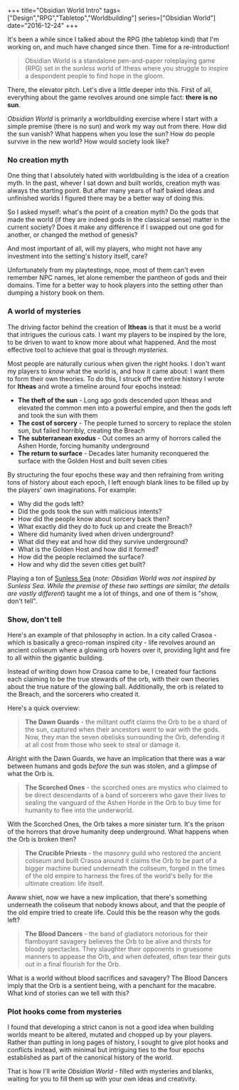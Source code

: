 +++
title="Obsidian World Intro"
tags=["Design","RPG","Tabletop","Worldbuilding"]
series=["Obsidian World"]
date="2016-12-24"
+++

It's been a while since I talked about the RPG (the tabletop kind) that I'm working on, and much have changed since then. Time for a re-introduction!

<!--more-->

> Obsidian World is a standalone pen-and-paper roleplaying game (RPG) set in the sunless world of Itheas where you struggle to inspire a despondent people to find hope in the gloom.

There, the elevator pitch. Let's dive a little deeper into this. First of all, everything about the game revolves around one simple fact: **there is no sun**.

_Obsidian World_ is primarily a worldbuilding exercise where I start with a simple premise (there is no sun) and work my way out from there. How did the sun vanish? What happens when you lose the sun? How do people survive in the new world? How would society look like?

### No creation myth

One thing that I absolutely hated with worldbuilding is the idea of a creation myth. In the past, whever I sat down and built worlds, creation myth was always the starting point. But after many years of half baked ideas and unfinished worlds I figured there may be a better way of doing this.

So I asked myself: what's the point of a creation myth? Do the gods that made the world (if they are indeed gods in the classical sense) matter in the current society? Does it make any difference if I swapped out one god for another, or changed the method of genesis?

And most important of all, will my players, who might not have any investment into the setting's history itself, care?

Unfortunately from my playtestings, nope, most of them can't even remember NPC names, let alone remember the pantheon of gods and their domains. Time for a better way to hook players into the setting other than dumping a history book on them.

### A world of mysteries

The driving factor behind the creation of **Itheas** is that it must be a world that intrigues the curious cats. I want my players to be inspired by the lore, to be driven to want to know more about what happened. And the most effective tool to achieve that goal is through _mysteries_.

Most people are naturally curious when given the right hooks. I don't want my players to _know_ what the world is, and how it came about: I want them to form their own theories. To do this, I struck off the entire history I wrote for **Itheas** and wrote a timeline around four epochs instead:

* **The theft of the sun** - Long ago gods descended upon Itheas and elevated the common men into a powerful empire, and then the gods left and took the sun with them
* **The cost of sorcery** - The people turned to sorcery to replace the stolen sun, but failed horribly, creating the Breach
* **The subterranean exodus** - Out comes an army of horrors called the Ashen Horde, forcing humanity underground
* **The return to surface** - Decades later humanity reconquered the surface with the Golden Host and built seven cities

By structuring the four epochs these way and then refraining from writing tons of history about each epoch, I left enough blank lines to be filled up by the players' own imaginations. For example:

* Why did the gods left?
* Did the gods took the sun with malicious intents?
* How did the people know about sorcery back then?
* What exactly did they do to fuck up and create the Breach?
* Where did humanity lived when driven underground?
* What did they eat and how did they survive underground?
* What is the Golden Host and how did it formed?
* How did the people reclaimed the surface?
* How and why did the seven cities get built?

Playing a ton of [Sunless Sea](http://www.failbettergames.com/sunless/) (_note: Obsidian World was not inspired by Sunless Sea. While the premise of these two settings are similar, the details are vastly different_) taught me a lot of things, and one of them is "show, don't tell".

### Show, don't tell

Here's an example of that philosophy in action. In a city called Crasoa - which is basically a greco-roman inspired city - life revolves around an ancient coliseum where a glowing orb hovers over it, providing light and fire to all within the gigantic building.

Instead of writing down how Crasoa came to be, I created four factions each claiming to be the true stewards of the orb, with their own theories about the true nature of the glowing ball. Additionally, the orb is related to the Breach, and the sorcerers who created it.

Here's a quick overview:

> **The Dawn Guards** - the militant outfit claims the Orb to be a shard of the sun, captured when their ancestors went to war with the gods. Now, they man the seven obelisks surrounding the Orb, defending it at all cost from those who seek to steal or damage it.

Alright with the Dawn Guards, we have an implication that there was a war between humans and gods _before_ the sun was stolen, and a glimpse of what the Orb is.

> **The Scorched Ones** - the scorched ones are mystics who claimed to be direct descendants of a band of sorcerers who gave their lives to sealing the vanguard of the Ashen Horde in the Orb to buy time for humanity to flee into the underworld.

With the Scorched Ones, the Orb takes a more sinister turn. It's the prison of the horrors that drove humanity deep underground. What happens when the Orb is broken then?

> **The Crucible Priests** - the masonry guild who restored the ancient coliseum and built Crasoa around it claims the Orb to be part of a bigger machine buried underneath the coliseum, forged in the times of the old empire to harness the fires of the world's belly for the ultimate creation: life itself.

Awww shiet, now we have a new implication, that there's something underneath the coliseum that nobody knows about, and that the people of the old empire tried to create life. Could this be the reason why the gods left?

> **The Blood Dancers** - the band of gladiators notorious for their flamboyant savagery believes the Orb to be alive and thirsts for bloody spectacles. They slaughter their opponents in gruesome manners to appease the Orb, and when defeated, often tear their guts out in a final flourish for the Orb.

What is a world without blood sacrifices and savagery? The Blood Dancers imply that the Orb is a sentient being, with a penchant for the macabre. What kind of stories can we tell with this?

### Plot hooks come from mysteries

I found that developing a strict canon is not a good idea when building worlds meant to be altered, mutated and chopped up by your players. Rather than putting in long pages of history, I sought to give plot hooks and conflicts instead, with minimal but intriguing ties to the four epochs established as part of the canonical history of the world.

That is how I'll write _Obsidian World_ - filled with mysteries and blanks, waiting for you to fill them up with your own ideas and creativity.